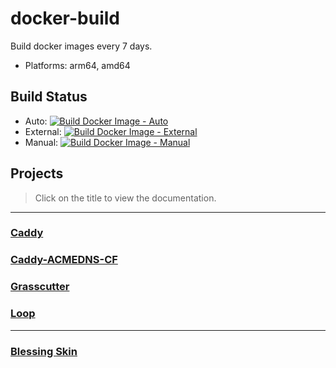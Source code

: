 # docker-build

Build docker images every 7 days.

- Platforms: arm64, amd64

## Build Status

- Auto: [![Build Docker Image - Auto](https://github.com/Aocro/docker-build/actions/workflows/build-docker-image-auto.yml/badge.svg)](https://github.com/Aocro/docker-build/actions/workflows/build-docker-image-auto.yml)
- External: [![Build Docker Image - External](https://github.com/Aocro/docker-build/actions/workflows/build-docker-image-external.yml/badge.svg)](https://github.com/Aocro/docker-build/actions/workflows/build-docker-image-external.yml)
- Manual: [![Build Docker Image - Manual](https://github.com/Aocro/docker-build/actions/workflows/build-docker-image-manual.yml/badge.svg)](https://github.com/Aocro/docker-build/actions/workflows/build-docker-image-manual.yml)

## Projects

> Click on the title to view the documentation.

---

### [Caddy](./caddy/readme.md)

### [Caddy-ACMEDNS-CF](./caddy-acmedns-cf/readme.md)

### [Grasscutter](./grasscutter/readme.md)

### [Loop](./loop/readme.md)

---

### [Blessing Skin](./blessing-skin/readme.md)

